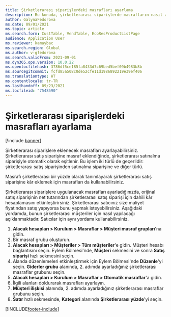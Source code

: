 ```yaml
---
title: Şirketlerarası siparişlerdeki masrafları ayarlama
description: Bu konuda, şirketlerarası siparişlerde masrafların nasıl ayarlanacağı açıklanmaktadır
author: GalynaFedorova
ms.date: 09/01/2021
ms.topic: article
ms.search.form: CustTable, VendTable, EcoResProductListPage
audience: Application User
ms.reviewer: kamaybac
ms.search.region: Global
ms.author: v-gfedorova
ms.search.validFrom: 2021-09-01
ms.dyn365.ops.version: 10.0.22
ms.openlocfilehash: 3786df5ce185fa8433d7c69bed5bef09b4983b8b
ms.sourcegitcommit: fcfd85a508c0de52cfe11d1986892219e39ef406
ms.translationtype: HT
ms.contentlocale: tr-TR
ms.lasthandoff: 09/23/2021
ms.locfileid: "7548590"
---
```

# <a name="set-up-charges-on-intercompany-orders"></a>Şirketlerarası siparişlerdeki masrafları ayarlama

[!include [banner](../../includes/banner.md)]

Şirketlerarası siparişlere eklenecek masrafları ayarlayabilirsiniz. Şirketlerarası satış siparişine masraf eklendiğinde, şirketlerarası satınalma siparişiyle otomatik olarak eşitlenir. Bu işlem iki türlü de geçerlidir: şirketlerarası satış siparişinden satınalma siparişine ve diğer türlü.

Masrafı şirketlerarası bir yüzde olarak tanımlayarak şirketlerarası satış siparişine kâr eklemek için masrafları da kullanabilirsiniz.

Şirketlerarası siparişlere uygulanacak masrafları ayarladığınızda, orijinal satış siparişinin net tutarından şirketlerarası satış siparişi için dahili kâr hesaplamasını etkinleştirirsiniz. Şirketlerarası satıcınız size maliyet fiyatından satış yapıyorsa bunu yapmak isteyebilirsiniz. Aşağıdaki yordamda, bunun şirketlerarası müşteriler için nasıl yapılacağı açıklanmaktadır. Satıcılar için aynı yordamı kullanabilirsiniz.

1. **Alacak hesapları \> Kurulum \> Masraflar \> Müşteri masraf grupları**'na gidin.
1. Bir masraf grubu oluşturun.
1. **Alacak hesapları \> Müşteriler \> Tüm müşteriler**'e gidin. Müşteri hesabı bağlantısını seçin. Eylem Bölmesi'nde, **Müşteri** sekmesini ve sonra **Satış siparişi** hızlı sekmesini seçin.
1. Alanda düzenlemeleri etkinleştirmek için Eylem Bölmesi'nde **Düzenle**'yi seçin. **Giderler grubu** alanında, 2. adımda ayarladığınız şirketlerarası masraflar grubunu seçin.
1. **Alacak hesapları \> Kurulum \> Masraflar \> Otomatik masraflar**'a gidin.
1. İlgili alanları doldurarak masrafları ayarlayın.
1. **Müşteri ilişkisi** alanında, 2. adımda ayarladığınız şirketlerarası masraflar grubunu seçin.
1. **Satır** hızlı sekmesinde, **Kategori** alanında **Şirketlerarası yüzde**'yi seçin.

[!INCLUDE[footer-include](../../includes/footer-banner.md)]

